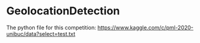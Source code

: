 # GeolocationDetection

The python file for this competition: 
https://www.kaggle.com/c/pml-2020-unibuc/data?select=test.txt

